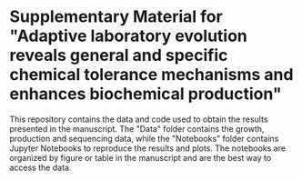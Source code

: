 # Supplementary Material for "Adaptive laboratory evolution reveals general and specific chemical tolerance mechanisms and enhances biochemical production"

This repository contains the data and code used to obtain the results presented in the manuscript. The "Data" folder contains the growth, production and sequencing data, while the "Notebooks" folder contains Jupyter Notebooks to reproduce the results and plots. The notebooks are organized by figure or table in the manuscript and are the best way to access the data.
